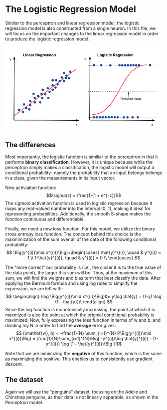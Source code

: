 # The Logistic Regression Model

Similar to the perceptron and linear regression model, the logistic regression model is also constructed from a single neuron. In this file, we will focus on the important changes to the linear regression model in order to produce the logistic regression model.

![linear_vs_logistic.png](linear_vs_logistic.png)

## The differences

Most importantly, the logistic function is similiar to the perceptron in that it performs **binary classification**. However, it is unique because while the perceptron simply makes a classification, the logistic model will output a conditional probability- namely the probability that an input belongs belongs in a class, given the measurements in its input vector. 


New activiaiton function: $$\sigma(z) = \frac{1}{1 + e^{-z}}$$
The sigmoid activation function is used in logistic regression because it maps any real-valued number into the interval (0, 1), making it ideal for representing probabilities. Additionally, the smooth S-shape makes the function continuous and differentiable.

Finally, we need a new loss function. For this model, we utilize the binary cross entropy loss function. The concept behind this choice is the maxmimization of the sum over all of the data of the following conditional probability: 
$$
\Big(y^{(i)}\mid x^{(i)}\Big)=\begin{cases}
          \hat{y}^{(i)}, \quad &  y^{(i)} = 1 \\
          1-\hat{y}^{(i)}, \quad & y^{(i)} = 0 \\
     \end{cases}
$$

The "more correct" our probability is (i.e., the closer it is to the true value of the data point), the larger this sum will be. Thus, at the maximum of this sum, we will find the weights and bias term that best classify the data.
After applying the Bernoulli formula and using log rules to simplify the expression, we are left with: 
$$
\begin{align} 
\log \Big(y^{(i)}\mid x^{(i)}\Big)&= y\log \hat{y} + (1-y) \log (1 - \hat{y})\\ 
\end{align}
$$
Since the log function is monotonically increasing, the point at which it is maxmized is also the point at which the orignial conditional probability is maximized.
Now, fully expressing the loss function in terms of w and b, and dividing my N in order to find the **average** error gives: 
$$
(\mathbf{w}, b) = -\frac{1}{N} \sum_{i=1}^{N} P\Big(y^{(i)}\mid x^{(i)}\Big) = \frac{1}{N}\sum_{i=1}^{N}\Big[ -y^{(i)}\log \hat{y}^{(i)} - (1-y^{(i)}) \log (1 - \hat{y}^{(i)})\Big ]
$$

Note that we are minimizing the **negative** of this function, which is the same as maximizing the positive. This enables us to consistently use gradient descent.

## The dataset

Again we will use the "penguins" dataset, focusing on the Adelie and Chinstrap penguins, as their data is not linearly separable, as shown in the Perceptron model.